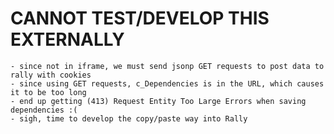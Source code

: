 CANNOT TEST/DEVELOP THIS EXTERNALLY
=============================
	- since not in iframe, we must send jsonp GET requests to post data to rally with cookies
	- since using GET requests, c_Dependencies is in the URL, which causes it to be too long
	- end up getting (413) Request Entity Too Large Errors when saving dependencies :(
	- sigh, time to develop the copy/paste way into Rally

